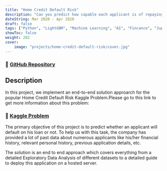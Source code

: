 ```yaml
---
title: "Home Credit Default Risk"
description: "Can you predict how capable each applicant is of repaying a loan?"
dateString: Mar 2020 - Apr 2020
draft: false
tags: ["Python", "LightGBM", "Machine Learning", "AI", "Fincance", "Jupyter Notebook"]
showToc: false
weight: 202
cover:
    image: "projects/home-credit-default-risk/cover.jpg"
--- 
```

### 🔗 [GitHub Repository](https://github.com/Dhairya1007/Home-Credit-Default-Risk)

## Description
In this project, we implement an end-to-end solution approarch for the popular Home Credit Default Risk Kaggle Problem.Please go to this link to get more information about this problem:

### 🔗 [Kaggle Problem](https://www.kaggle.com/competitions/home-credit-default-risk/)

The primary objective of this project is to predict whether an applicant will default on his loan or not. To help us with this task, the company has provided a lot of past data about numerous applicants like his/her financial history, relevant personal history, previous application details, etc.

The solution is an end to end approach which covers everything from a detailed Exploratory Data Analysis of different datasets to a detailed guide to deploy this application on a hosted server.

